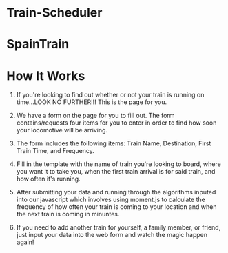 # Train-Scheduler

# SpainTrain

# How It Works

1. If you're looking to find out whether or not your train is running on time...LOOK NO FURTHER!!! This is the page for you. 

2. We have a form on the page for you to fill out. The form contains/requests four items for you to enter in order to find how soon your locomotive will be arriving. 

3. The form includes the following items: Train Name, Destination, First Train Time, and Frequency. 

4. Fill in the template with the name of train you're looking to board, where you want it to take you, when the first train arrival is for said train, and how often it's running. 

5. After submitting your data and running through the algorithms inputed into our javascript which involves using moment.js to calculate the frequency of how often your train is coming to your location and when the next train is coming in minuntes. 

6. If you need to add another train for yourself, a family member, or friend, just input your data into the web form and watch the magic happen again!